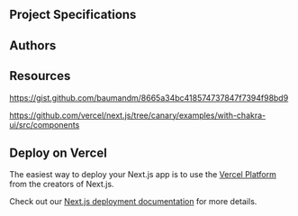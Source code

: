 ## Project Specifications

## Authors

## Resources

https://gist.github.com/baumandm/8665a34bc418574737847f7394f98bd9

https://github.com/vercel/next.js/tree/canary/examples/with-chakra-ui/src/components

## Deploy on Vercel

The easiest way to deploy your Next.js app is to use the [Vercel Platform](https://vercel.com/new?utm_medium=default-template&filter=next.js&utm_source=create-next-app&utm_campaign=create-next-app-readme) from the creators of Next.js.

Check out our [Next.js deployment documentation](https://nextjs.org/docs/deployment) for more details.
